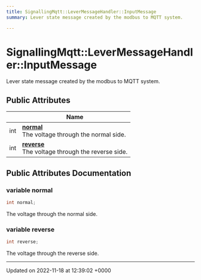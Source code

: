 ```yaml
---
title: SignallingMqtt::LeverMessageHandler::InputMessage
summary: Lever state message created by the modbus to MQTT system. 

---
```


# SignallingMqtt::LeverMessageHandler::InputMessage



Lever state message created by the modbus to MQTT system. 

## Public Attributes

|                | Name           |
| -------------- | -------------- |
| int | **[normal](/SignallingSystem-doc/vb/Classes/classSignallingMqtt_1_1LeverMessageHandler_1_1InputMessage/#variable-normal)** <br>The voltage through the normal side.  |
| int | **[reverse](/SignallingSystem-doc/vb/Classes/classSignallingMqtt_1_1LeverMessageHandler_1_1InputMessage/#variable-reverse)** <br>The voltage through the reverse side.  |

## Public Attributes Documentation

### variable normal

```csharp
int normal;
```

The voltage through the normal side. 

### variable reverse

```csharp
int reverse;
```

The voltage through the reverse side. 

-------------------------------

Updated on 2022-11-18 at 12:39:02 +0000